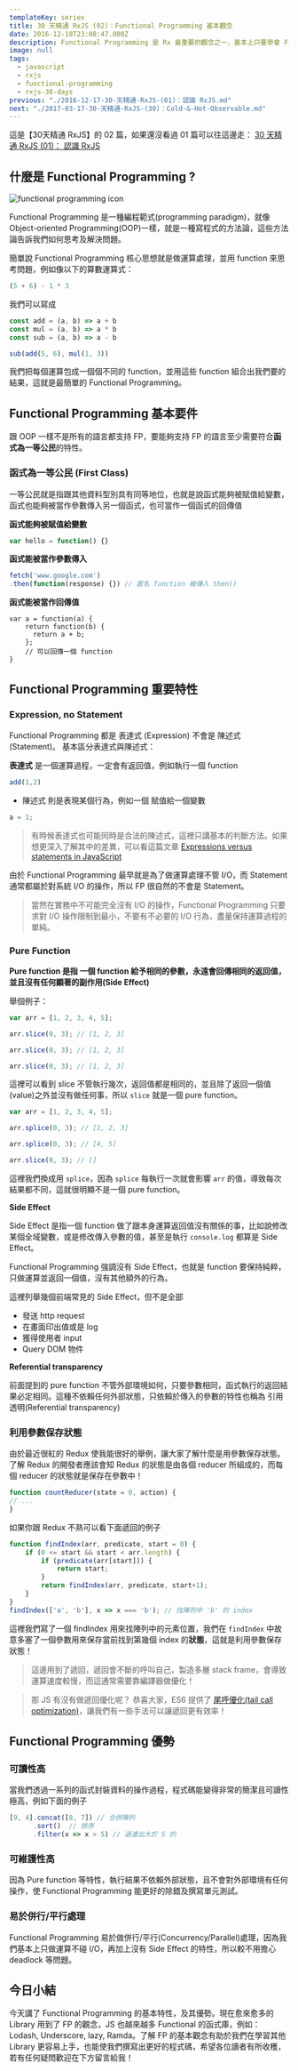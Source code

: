 ```yaml
---
templateKey: series
title: 30 天精通 RxJS (02)：Functional Programming 基本觀念
date: 2016-12-18T23:08:47.000Z
description: Functional Programming 是 Rx 最重要的觀念之一，基本上只要學會 FP 要上手 Rx 就不難了！Functional Programming 可以說是近年來的顯學，各種新的函式編程語言推出之外，其他舊有的語言也都在新版中加強對 FP 的支援！
image: null
tags:
  - javascript
  - rxjs
  - functional-programming
  - rxjs-30-days
previous: "./2016-12-17-30-天精通-RxJS-(01)：認識 RxJS.md"
next: "./2017-03-17-30-天精通-RxJS-(30)：Cold-&-Hot-Observable.md"
---
```


這是【30天精通 RxJS】的 02 篇，如果還沒看過 01 篇可以往這邊走：
[30 天精通 RxJS (01)： 認識 RxJS](http://ithelp.ithome.com.tw/articles/10186104)

什麼是 Functional Programming ?
------

![functional programming icon](https://res.cloudinary.com/dohtkyi84/image/upload/v1481362001/cover/%E8%9E%A2%E5%B9%95%E5%BF%AB%E7%85%A7_2016-12-10_%E4%B8%8B%E5%8D%885.26.11_mgc7al.png)

Functional Programming 是一種編程範式(programming paradigm)，就像 Object-oriented Programming(OOP)一樣，就是一種寫程式的方法論，這些方法論告訴我們如何思考及解決問題。

簡單說 Functional Programming 核心思想就是做運算處理，並用 function 來思考問題，例如像以下的算數運算式：

```javascript
(5 + 6) - 1 * 3
```

我們可以寫成

```javascript
const add = (a, b) => a + b
const mul = (a, b) => a * b
const sub = (a, b) => a - b

sub(add(5, 6), mul(1, 3))
```

我們把每個運算包成一個個不同的 function，並用這些 function 組合出我們要的結果，這就是最簡單的 Functional Programming。

Functional Programming 基本要件
------

跟 OOP 一樣不是所有的語言都支持 FP，要能夠支持 FP 的語言至少需要符合**函式為一等公民**的特性。

### 函式為一等公民 (First Class)

一等公民就是指跟其他資料型別具有同等地位，也就是說函式能夠被賦值給變數，函式也能夠被當作參數傳入另一個函式，也可當作一個函式的回傳值

**函式能夠被賦值給變數**

```javascript
var hello = function() {}
```

**函式能被當作參數傳入**

```javascript
fetch('www.google.com')
.then(function(response) {}) // 匿名 function 被傳入 then()
```

**函式能被當作回傳值**

```
var a = function(a) {
	return function(b) {
	  return a + b;
	}; 
	// 可以回傳一個 function
}
```

Functional Programming 重要特性
------


### Expression, no Statement

Functional Programming 都是 表達式 (Expression) 不會是 陳述式(Statement)。
基本區分表達式與陳述式：

**表達式** 是一個運算過程，一定會有返回值，例如執行一個 function

```javascript
add(1,2)
```

- 陳述式 則是表現某個行為，例如一個 賦值給一個變數

```javascript
a = 1;
```


> 有時候表達式也可能同時是合法的陳述式，這裡只講基本的判斷方法。如果想更深入了解其中的差異，可以看這篇文章 [Expressions versus statements in JavaScript](http://www.2ality.com/2012/09/expressions-vs-statements.html)

由於 Functional Programming 最早就是為了做運算處理不管 I/O，而 Statement 通常都屬於對系統 I/O 的操作，所以 FP 很自然的不會是 Statement。

> 當然在實務中不可能完全沒有 I/O 的操作，Functional Programming 只要求對 I/O 操作限制到最小，不要有不必要的 I/O 行為，盡量保持運算過程的單純。

### Pure Function

**Pure function 是指 一個 function 給予相同的參數，永遠會回傳相同的返回值，並且沒有任何顯著的副作用(Side Effect)**

舉個例子：

```javascript
var arr = [1, 2, 3, 4, 5];

arr.slice(0, 3); // [1, 2, 3]

arr.slice(0, 3); // [1, 2, 3]

arr.slice(0, 3); // [1, 2, 3]
```

這裡可以看到 slice 不管執行幾次，返回值都是相同的，並且除了返回一個值(value)之外並沒有做任何事，所以 `slice` 就是一個 pure function。

```javascript
var arr = [1, 2, 3, 4, 5];

arr.splice(0, 3); // [1, 2, 3]

arr.splice(0, 3); // [4, 5]

arr.slice(0, 3); // []
```

這裡我們換成用 `splice`，因為 `splice` 每執行一次就會影響 `arr` 的值，導致每次結果都不同，這就很明顯不是一個 pure function。

**Side Effect**

Side Effect 是指一個 function 做了跟本身運算返回值沒有關係的事，比如說修改某個全域變數，或是修改傳入參數的值，甚至是執行 `console.log` 都算是 Side Effect。

Functional Programming 強調沒有 Side Effect，也就是 function 要保持純粹，只做運算並返回一個值，沒有其他額外的行為。

這裡列舉幾個前端常見的 Side Effect，但不是全部

- 發送 http request
- 在畫面印出值或是 log
- 獲得使用者 input
- Query DOM 物件

**Referential transparency**

前面提到的 pure function 不管外部環境如何，只要參數相同，函式執行的返回結果必定相同。這種不依賴任何外部狀態，只依賴於傳入的參數的特性也稱為 引用透明(Referential transparency)


### 利用參數保存狀態

由於最近很紅的 Redux 使我能很好的舉例，讓大家了解什麼是用參數保存狀態。了解 Redux 的開發者應該會知 Redux 的狀態是由各個 reducer 所組成的，而每個 reducer 的狀態就是保存在參數中！

```javascript
function countReducer(state = 0, action) {
// ...
}
```

如果你跟 Redux 不熟可以看下面遞回的例子

```javascript
function findIndex(arr, predicate, start = 0) {
    if (0 <= start && start < arr.length) {
        if (predicate(arr[start])) {
            return start;
        }
        return findIndex(arr, predicate, start+1);
    }
}
findIndex(['a', 'b'], x => x === 'b'); // 找陣列中 'b' 的 index
```

這裡我們寫了一個 findIndex 用來找陣列中的元素位置，我們在 `findIndex` 中故意多塞了一個參數用來保存當前找到第幾個 index 的**狀態**，這就是利用參數保存狀態！

>  這邊用到了遞回，遞回會不斷的呼叫自己，製造多層 stack frame，會導致運算速度較慢，而這通常需要靠編譯器做優化！

> 那 JS 有沒有做遞回優化呢？ 恭喜大家，ES6 提供了 [尾呼優化(tail call optimization)](http://www.2ality.com/2015/06/tail-call-optimization.html)，讓我們有一些手法可以讓遞回更有效率！

Functional Programming 優勢
------


### 可讀性高

當我們透過一系列的函式封裝資料的操作過程，程式碼能變得非常的簡潔且可讀性極高，例如下面的例子

```javascript
[9, 4].concat([8, 7]) // 合併陣列
      .sort()  // 排序
      .filter(x => x > 5) // 過濾出大於 5 的
```

### 可維護性高

因為 Pure function 等特性，執行結果不依賴外部狀態，且不會對外部環境有任何操作，使 Functional Programming 能更好的除錯及撰寫單元測試。

### 易於併行/平行處理

Functional Programming 易於做併行/平行(Concurrency/Parallel)處理，因為我們基本上只做運算不碰 I/O，再加上沒有 Side Effect 的特性，所以較不用擔心 deadlock 等問題。


今日小結
------

今天講了 Functional Programming 的基本特性，及其優勢。現在愈來愈多的 Library 用到了 FP 的觀念，JS 也越來越多 Functional 的函式庫，例如：Lodash, Underscore, lazy, Ramda。了解 FP 的基本觀念有助於我們在學習其他 Library 更容易上手，也能使我們撰寫出更好的程式碼，希望各位讀者有所收穫，若有任何疑問歡迎在下方留言給我！

